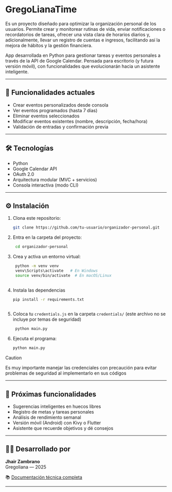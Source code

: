 # GregoLianaTime

Es un proyecto diseñado para optimizar la organización personal de los usuarios. Permite crear y monitorear rutinas de vida, enviar notificaciones o recordatorios de tareas, ofrecer una vista clara de horarios diarios y, adicionalmente, llevar un registro de cuentas e ingresos, facilitando así la mejora de hábitos y la gestión financiera.

App desarrollada en Python para gestionar tareas y eventos personales a través de la API de Google Calendar. Pensada para escritorio (y futura versión móvil), con funcionalidades que evolucionarán hacia un asistente inteligente.

---

## 🚀 Funcionalidades actuales

- Crear eventos personalizados desde consola
- Ver eventos programados (hasta 7 días)
- Eliminar eventos seleccionados
- Modificar eventos existentes (nombre, descripción, fecha/hora)
- Validación de entradas y confirmación previa

---

## 🛠️ Tecnologías

- Python
- Google Calendar API
- OAuth 2.0
- Arquitectura modular (MVC + servicios)
- Consola interactiva (modo CLI)

---

## ⚙️ Instalación

1. Clona este repositorio:

   ```bash
   git clone https://github.com/tu-usuario/organizador-personal.git
   ```

2. Entra en la carpeta del proyecto:

   ```bash
    cd organizador-personal
    ```

3. Crea y activa un entorno virtual:

   ```bash
    python -m venv venv
    venv\Scripts\activate   # En Windows
    source venv/bin/activate  # En macOS/Linux
    
    ```

4. Instala las dependencias

   ```bash
   pip install -r requirements.txt
    
    ```

5. Coloca tu `credentials.js` en la carpeta `credentials/` (este archivo no se incluye por temas de seguridad)

   ```bash
    python main.py    
    ```

6. Ejecuta el programa:

   ```bash
   python main.py
   ```

>[!CAUTION]
> Es muy importante manejar las credenciales con precaución para evitar problemas de seguridad al implementarlo en sus códigos

---

## 📌 Próximas funcionalidades

- Sugerencias inteligentes en huecos libres
- Registro de metas y tareas personales
- Análisis de rendimiento semanal
- Versión móvil (Android) con Kivy o Flutter
- Asistente que recuerde objetivos y dé consejos

---

## 👨‍💻 Desarrollado por

**Jhair Zambrano**  
Gregoliana — 2025  

📚 [Documentación técnica completa](docs/arquitectura.md)

---
